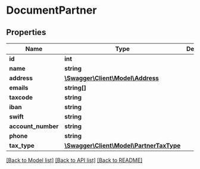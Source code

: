 # DocumentPartner

## Properties
Name | Type | Description | Notes
------------ | ------------- | ------------- | -------------
**id** | **int** |  | [optional] 
**name** | **string** |  | [optional] 
**address** | [**\Swagger\Client\Model\Address**](Address.md) |  | [optional] 
**emails** | **string[]** |  | [optional] 
**taxcode** | **string** |  | [optional] 
**iban** | **string** |  | [optional] 
**swift** | **string** |  | [optional] 
**account_number** | **string** |  | [optional] 
**phone** | **string** |  | [optional] 
**tax_type** | [**\Swagger\Client\Model\PartnerTaxType**](PartnerTaxType.md) |  | [optional] 

[[Back to Model list]](../../README.md#documentation-for-models) [[Back to API list]](../../README.md#documentation-for-api-endpoints) [[Back to README]](../../README.md)

